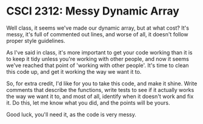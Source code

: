 # CSCI 2312: Messy Dynamic Array

Well class, it seems we've made our dynamic array, but at what cost? It's messy, it's full of commented out lines, and worse of all, it doesn't follow proper style guidelines.

As I've said in class, it's more important to get your code working than it is to keep it tidy unless you're working with other people, and now it seems we've reached that point of 'working with other people'. It's time to clean this code up, and get it working the way we want it to.

So, for extra credit, I'd like for you to take this code, and make it shine. Write comments that describe the functions, write tests to see if it actually works the way we want it to, and most of all, identify when it doesn't work and fix it. Do this, let me know what you did, and the points will be yours.

Good luck, you'll need it, as the code is very messy.
